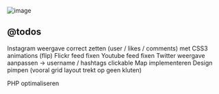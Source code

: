 ![image](http://zottesfeer.be/g/i/zottesfeer.png)

## @todos

Instagram weergave correct zetten (user / likes / comments) met CSS3 animations (flip)
Flickr feed fixen
Youtube feed fixen
Twitter weergave aanpassen -> username / hashtags clickable 
Map implementeren
Design pimpen (vooral grid layout trekt op geen kluten)

PHP optimaliseren